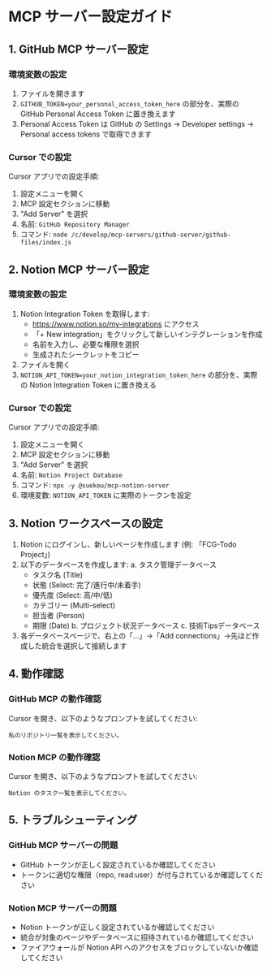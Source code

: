 # MCP サーバー設定ガイド

## 1. GitHub MCP サーバー設定

### 環境変数の設定
1.  ファイルを開きます
2. `GITHUB_TOKEN=your_personal_access_token_here` の部分を、実際の GitHub Personal Access Token に置き換えます
3. Personal Access Token は GitHub の Settings → Developer settings → Personal access tokens で取得できます

### Cursor での設定
Cursor アプリでの設定手順:
1. 設定メニューを開く
2. MCP 設定セクションに移動
3. "Add Server" を選択
4. 名前: `GitHub Repository Manager`
5. コマンド: `node /c/develop/mcp-servers/github-server/github-files/index.js`

## 2. Notion MCP サーバー設定

### 環境変数の設定
1. Notion Integration Token を取得します:
   - https://www.notion.so/my-integrations にアクセス
   - 「+ New integration」をクリックして新しいインテグレーションを作成
   - 名前を入力し、必要な権限を選択
   - 生成されたシークレットをコピー
2.  ファイルを開く
3. `NOTION_API_TOKEN=your_notion_integration_token_here` の部分を、実際の Notion Integration Token に置き換える

### Cursor での設定
Cursor アプリでの設定手順:
1. 設定メニューを開く
2. MCP 設定セクションに移動
3. "Add Server" を選択
4. 名前: `Notion Project Database`
5. コマンド: `npx -y @suekou/mcp-notion-server`
6. 環境変数: `NOTION_API_TOKEN` に実際のトークンを設定

## 3. Notion ワークスペースの設定

1. Notion にログインし、新しいページを作成します (例: 「FCG-Todo Project」)
2. 以下のデータベースを作成します:
   a. タスク管理データベース
      - タスク名 (Title)
      - 状態 (Select: 完了/進行中/未着手)
      - 優先度 (Select: 高/中/低)
      - カテゴリー (Multi-select)
      - 担当者 (Person)
      - 期限 (Date)
   b. プロジェクト状況データベース
   c. 技術Tipsデータベース
3. 各データベースページで、右上の「...」→「Add connections」→先ほど作成した統合を選択して接続します

## 4. 動作確認

### GitHub MCP の動作確認
Cursor を開き、以下のようなプロンプトを試してください:
```
私のリポジトリ一覧を表示してください。
```

### Notion MCP の動作確認
Cursor を開き、以下のようなプロンプトを試してください:
```
Notion のタスク一覧を表示してください。
```

## 5. トラブルシューティング

### GitHub MCP サーバーの問題
- GitHub トークンが正しく設定されているか確認してください
- トークンに適切な権限（repo, read:user）が付与されているか確認してください

### Notion MCP サーバーの問題
- Notion トークンが正しく設定されているか確認してください
- 統合が対象のページやデータベースに招待されているか確認してください
- ファイアウォールが Notion API へのアクセスをブロックしていないか確認してください
